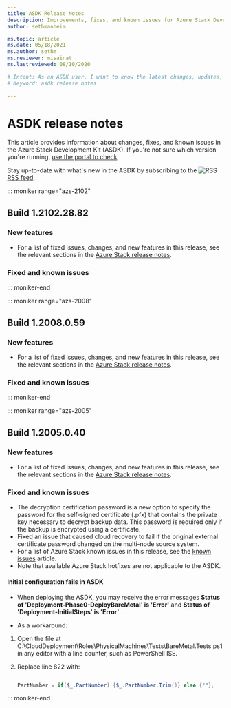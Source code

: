 ```yaml
---
title: ASDK Release Notes 
description: Improvements, fixes, and known issues for Azure Stack Development Kit (ASDK).
author: sethmanheim

ms.topic: article
ms.date: 05/18/2021
ms.author: sethm
ms.reviewer: misainat
ms.lastreviewed: 08/10/2020

# Intent: As an ASDK user, I want to know the latest changes, updates, and bug fixes to the ASDK.
# Keyword: asdk release notes

---
```



# ASDK release notes

This article provides information about changes, fixes, and known issues in the Azure Stack Development Kit (ASDK). If you're not sure which version you're running, [use the portal to check](../operator/azure-stack-updates.md).

Stay up-to-date with what's new in the ASDK by subscribing to the ![RSS](./media/asdk-release-notes/feed-icon-14x14.png) [RSS feed](/api/search/rss?locale=en-us&search=ASDK+release+notes).

::: moniker range="azs-2102"
## Build 1.2102.28.82

### New features

- For a list of fixed issues, changes, and new features in this release, see the relevant sections in the [Azure Stack release notes](../operator/release-notes.md).

### Fixed and known issues

::: moniker-end

::: moniker range="azs-2008"
## Build 1.2008.0.59

### New features

- For a list of fixed issues, changes, and new features in this release, see the relevant sections in the [Azure Stack release notes](../operator/release-notes.md).

### Fixed and known issues

::: moniker-end

::: moniker range="azs-2005"
## Build 1.2005.0.40

### New features

- For a list of fixed issues, changes, and new features in this release, see the relevant sections in the [Azure Stack release notes](../operator/release-notes.md).

### Fixed and known issues

- The decryption certification password is a new option to specify the password for the self-signed certificate (.pfx) that contains the private key necessary to decrypt backup data. This password is required only if the backup is encrypted using a certificate.
- Fixed an issue that caused cloud recovery to fail if the original external certificate password changed on the multi-node source system. 
- For a list of Azure Stack known issues in this release, see the [known issues](../operator/known-issues.md) article.
- Note that available Azure Stack hotfixes are not applicable to the ASDK.

#### Initial configuration fails in ASDK

- When deploying the ASDK, you may receive the error messages **Status of 'Deployment-Phase0-DeployBareMetal' is 'Error'** and **Status of 'Deployment-InitialSteps' is 'Error'**.

- As a workaround:

1. Open the file at C:\CloudDeployment\Roles\PhysicalMachines\Tests\BareMetal.Tests.ps1 in any editor with a line counter, such as PowerShell ISE.

2. Replace line 822 with:

   ```powershell

   PartNumber = if($_.PartNumber) {$_.PartNumber.Trim()} else {""};

   ```  
::: moniker-end
